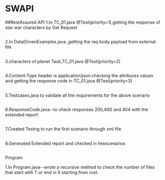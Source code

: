 # SWAPI

##RestAssured API
1.In TC_01.java @Test(priority=1),getting the response of star war characters
by Get Request

##
2.In DataDrivenExamples.java ,getting the req body payload from external file

##
3.characters of planet Task,TC_01.java  @Test(priority=2)
##
4.Content-Type header is application/json checking the attribures values and getting the response code in TC_01.java  @Test(priority=3)

##
5.Testcases.java to validate all the requirements for the above scenario

##
6.ResponseCode.java--to check responses 200,400 and 404 with the extended report
##
7.Created Testng to run the first scenario through xml file

##
8.Generated Extended report and checked in fewscenarios

##
Program

1.In Program.java--wrote a recursive method to check the number of files that start with T or end in S starting from root.
